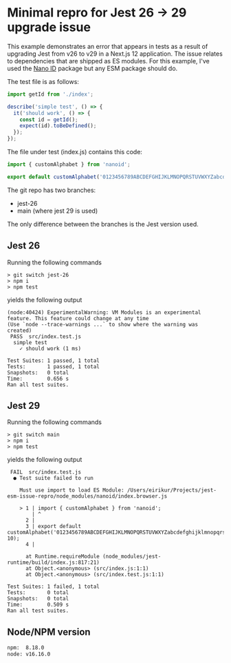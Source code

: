 # Minimal repro for Jest 26 -> 29 upgrade issue
This example demonstrates an error that appears in tests as a result of upgrading Jest from v26 to v29 in a Next.js 12 application. The issue relates to dependencies that are shipped as ES modules. For this example, I've used the [Nano ID](https://github.com/ai/nanoid) package but any ESM package should do.

The test file is as follows:
```javascript
import getId from './index';

describe('simple test', () => {
  it('should work', () => {
    const id = getId();
    expect(id).toBeDefined();
  });
});
```

The file under test (index.js) contains this code:
```javascript
import { customAlphabet } from 'nanoid';

export default customAlphabet('0123456789ABCDEFGHIJKLMNOPQRSTUVWXYZabcdefghijklmnopqrstuvwxyz', 10);
```

The git repo has two branches:

 - jest-26
 - main (where jest 29 is used)

The only difference between the branches is the Jest version used. 

## Jest 26
Running the following commands
```
> git switch jest-26
> npm i
> npm test
```
yields the following output
```
(node:40424) ExperimentalWarning: VM Modules is an experimental feature. This feature could change at any time
(Use `node --trace-warnings ...` to show where the warning was created)
 PASS  src/index.test.js
  simple test
    ✓ should work (1 ms)

Test Suites: 1 passed, 1 total
Tests:       1 passed, 1 total
Snapshots:   0 total
Time:        0.656 s
Ran all test suites.
```

## Jest 29
Running the following commands
```
> git switch main
> npm i
> npm test
```
yields the following output
```
 FAIL  src/index.test.js
  ● Test suite failed to run

    Must use import to load ES Module: /Users/eirikur/Projects/jest-esm-issue-repro/node_modules/nanoid/index.browser.js

    > 1 | import { customAlphabet } from 'nanoid';
        | ^
      2 |
      3 | export default customAlphabet('0123456789ABCDEFGHIJKLMNOPQRSTUVWXYZabcdefghijklmnopqrstuvwxyz', 10);
      4 |

      at Runtime.requireModule (node_modules/jest-runtime/build/index.js:817:21)
      at Object.<anonymous> (src/index.js:1:1)
      at Object.<anonymous> (src/index.test.js:1:1)

Test Suites: 1 failed, 1 total
Tests:       0 total
Snapshots:   0 total
Time:        0.509 s
Ran all test suites.
```

## Node/NPM version
```bash
npm:  8.18.0
node: v16.16.0
```